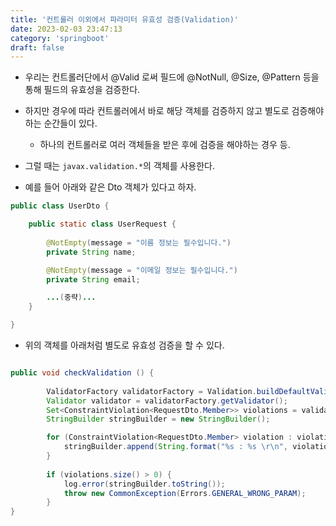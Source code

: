 ```yaml
---
title: '컨트롤러 이외에서 파라미터 유효성 검증(Validation)'
date: 2023-02-03 23:47:13
category: 'springboot'
draft: false
---
```


- 우리는 컨트롤러단에서 @Valid 로써 필드에 @NotNull, @Size, @Pattern 등을 통해 필드의 유효성을 검증한다.
- 하지만 경우에 따라 컨트롤러에서 바로 해당 객체를 검증하지 않고 별도로 검증해야 하는 순간들이 있다.
    - 하나의 컨트롤러로 여러 객체들을 받은 후에 검증을 해야하는 경우 등.

- 그럴 때는 `javax.validation.*`의 객체를 사용한다.

- 예를 들어 아래와 같은 Dto 객체가 있다고 하자.
```java
public class UserDto {

    public static class UserRequest {
        
        @NotEmpty(message = "이름 정보는 필수입니다.")
        private String name;

        @NotEmpty(message = "이메일 정보는 필수입니다.")
        private String email;

        ...(중략)...
    }

}
```

- 위의 객체를 아래처럼 별도로 유효성 검증을 할 수 있다.
```java

public void checkValidation () {
    
        ValidatorFactory validatorFactory = Validation.buildDefaultValidatorFactory();
        Validator validator = validatorFactory.getValidator();
        Set<ConstraintViolation<RequestDto.Member>> violations = validator.validate(memberDto);
        StringBuilder stringBuilder = new StringBuilder();

        for (ConstraintViolation<RequestDto.Member> violation : violations) {
            stringBuilder.append(String.format("%s : %s \r\n", violation.getInvalidValue(), violation.getMessage()));
        }
        
        if (violations.size() > 0) {
            log.error(stringBuilder.toString());
            throw new CommonException(Errors.GENERAL_WRONG_PARAM);
        }
}
    
```
